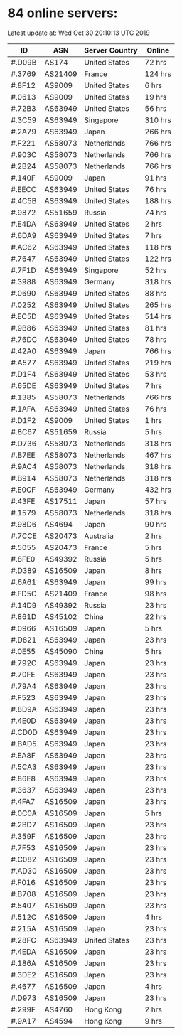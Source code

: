 # 84 online servers:

Latest update at: Wed Oct 30 20:10:13 UTC 2019

| ID | ASN | Server Country | Online |
| -- | --- | -------------- | ------ |
| #.D09B | AS174 | United States | 72 hrs |
| #.3769 | AS21409 | France | 124 hrs |
| #.8F12 | AS9009 | United States | 6 hrs |
| #.0613 | AS9009 | United States | 19 hrs |
| #.72B3 | AS63949 | United States | 56 hrs |
| #.3C59 | AS63949 | Singapore | 310 hrs |
| #.2A79 | AS63949 | Japan | 266 hrs |
| #.F221 | AS58073 | Netherlands | 766 hrs |
| #.903C | AS58073 | Netherlands | 766 hrs |
| #.2B24 | AS58073 | Netherlands | 766 hrs |
| #.140F | AS9009 | Japan | 91 hrs |
| #.EECC | AS63949 | United States | 76 hrs |
| #.4C5B | AS63949 | United States | 188 hrs |
| #.9872 | AS51659 | Russia | 74 hrs |
| #.E4DA | AS63949 | United States | 2 hrs |
| #.6DA9 | AS63949 | United States | 7 hrs |
| #.AC62 | AS63949 | United States | 118 hrs |
| #.7647 | AS63949 | United States | 122 hrs |
| #.7F1D | AS63949 | Singapore | 52 hrs |
| #.3988 | AS63949 | Germany | 318 hrs |
| #.0690 | AS63949 | United States | 88 hrs |
| #.0252 | AS63949 | United States | 265 hrs |
| #.EC5D | AS63949 | United States | 514 hrs |
| #.9B86 | AS63949 | United States | 81 hrs |
| #.76DC | AS63949 | United States | 78 hrs |
| #.42A0 | AS63949 | Japan | 766 hrs |
| #.A577 | AS63949 | United States | 219 hrs |
| #.D1F4 | AS63949 | United States | 53 hrs |
| #.65DE | AS63949 | United States | 7 hrs |
| #.1385 | AS58073 | Netherlands | 766 hrs |
| #.1AFA | AS63949 | United States | 76 hrs |
| #.D1F2 | AS9009 | United States | 1 hrs |
| #.8C67 | AS51659 | Russia | 5 hrs |
| #.D736 | AS58073 | Netherlands | 318 hrs |
| #.B7EE | AS58073 | Netherlands | 467 hrs |
| #.9AC4 | AS58073 | Netherlands | 318 hrs |
| #.B914 | AS58073 | Netherlands | 318 hrs |
| #.E0CF | AS63949 | Germany | 432 hrs |
| #.43FE | AS17511 | Japan | 57 hrs |
| #.1579 | AS58073 | Netherlands | 318 hrs |
| #.98D6 | AS4694 | Japan | 90 hrs |
| #.7CCE | AS20473 | Australia | 2 hrs |
| #.5055 | AS20473 | France | 5 hrs |
| #.8FE0 | AS49392 | Russia | 5 hrs |
| #.D389 | AS16509 | Japan | 8 hrs |
| #.6A61 | AS63949 | Japan | 99 hrs |
| #.FD5C | AS21409 | France | 98 hrs |
| #.14D9 | AS49392 | Russia | 23 hrs |
| #.861D | AS45102 | China | 22 hrs |
| #.0966 | AS16509 | Japan | 5 hrs |
| #.D821 | AS63949 | Japan | 23 hrs |
| #.0E55 | AS45090 | China | 5 hrs |
| #.792C | AS63949 | Japan | 23 hrs |
| #.70FE | AS63949 | Japan | 23 hrs |
| #.79A4 | AS63949 | Japan | 23 hrs |
| #.F523 | AS63949 | Japan | 23 hrs |
| #.8D9A | AS63949 | Japan | 23 hrs |
| #.4E0D | AS63949 | Japan | 23 hrs |
| #.CD0D | AS63949 | Japan | 23 hrs |
| #.BAD5 | AS63949 | Japan | 23 hrs |
| #.EA8F | AS63949 | Japan | 23 hrs |
| #.5CA3 | AS63949 | Japan | 23 hrs |
| #.86E8 | AS63949 | Japan | 23 hrs |
| #.3637 | AS63949 | Japan | 23 hrs |
| #.4FA7 | AS16509 | Japan | 23 hrs |
| #.0C0A | AS16509 | Japan | 5 hrs |
| #.2BD7 | AS16509 | Japan | 23 hrs |
| #.359F | AS16509 | Japan | 23 hrs |
| #.7F53 | AS16509 | Japan | 23 hrs |
| #.C082 | AS16509 | Japan | 23 hrs |
| #.AD30 | AS16509 | Japan | 23 hrs |
| #.F016 | AS16509 | Japan | 23 hrs |
| #.B708 | AS16509 | Japan | 23 hrs |
| #.5407 | AS16509 | Japan | 23 hrs |
| #.512C | AS16509 | Japan | 4 hrs |
| #.215A | AS16509 | Japan | 23 hrs |
| #.28FC | AS63949 | United States | 23 hrs |
| #.4EDA | AS16509 | Japan | 23 hrs |
| #.186A | AS16509 | Japan | 23 hrs |
| #.3DE2 | AS16509 | Japan | 23 hrs |
| #.4677 | AS16509 | Japan | 4 hrs |
| #.D973 | AS16509 | Japan | 23 hrs |
| #.299F | AS4760 | Hong Kong | 2 hrs |
| #.9A17 | AS4594 | Hong Kong | 9 hrs |

